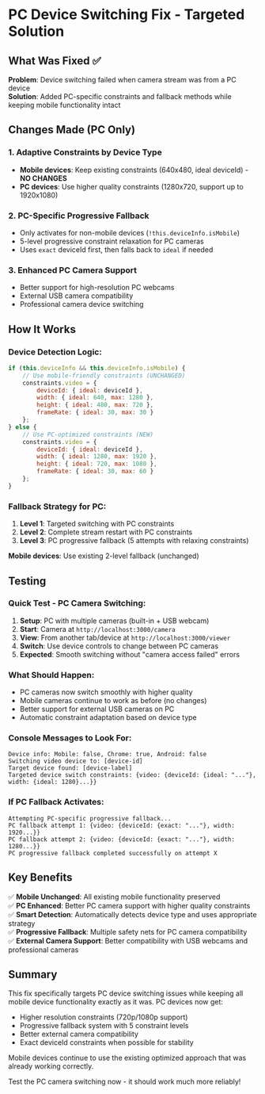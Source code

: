 # PC Device Switching Fix - Targeted Solution

## What Was Fixed ✅

**Problem**: Device switching failed when camera stream was from a PC device  
**Solution**: Added PC-specific constraints and fallback methods while keeping mobile functionality intact

## Changes Made (PC Only)

### 1. **Adaptive Constraints by Device Type**
- **Mobile devices**: Keep existing constraints (640x480, ideal deviceId) - **NO CHANGES**
- **PC devices**: Use higher quality constraints (1280x720, support up to 1920x1080)

### 2. **PC-Specific Progressive Fallback**  
- Only activates for non-mobile devices (`!this.deviceInfo.isMobile`)
- 5-level progressive constraint relaxation for PC cameras
- Uses `exact` deviceId first, then falls back to `ideal` if needed

### 3. **Enhanced PC Camera Support**
- Better support for high-resolution PC webcams
- External USB camera compatibility
- Professional camera device switching

## How It Works

### Device Detection Logic:
```javascript
if (this.deviceInfo && this.deviceInfo.isMobile) {
    // Use mobile-friendly constraints (UNCHANGED)
    constraints.video = {
        deviceId: { ideal: deviceId },
        width: { ideal: 640, max: 1280 },
        height: { ideal: 480, max: 720 },
        frameRate: { ideal: 30, max: 30 }
    };
} else {
    // Use PC-optimized constraints (NEW)
    constraints.video = {
        deviceId: { ideal: deviceId },
        width: { ideal: 1280, max: 1920 },
        height: { ideal: 720, max: 1080 },
        frameRate: { ideal: 30, max: 60 }
    };
}
```

### Fallback Strategy for PC:
1. **Level 1**: Targeted switching with PC constraints
2. **Level 2**: Complete stream restart with PC constraints  
3. **Level 3**: PC progressive fallback (5 attempts with relaxing constraints)

**Mobile devices**: Use existing 2-level fallback (unchanged)

## Testing

### Quick Test - PC Camera Switching:
1. **Setup**: PC with multiple cameras (built-in + USB webcam)
2. **Start**: Camera at `http://localhost:3000/camera`
3. **View**: From another tab/device at `http://localhost:3000/viewer`
4. **Switch**: Use device controls to change between PC cameras
5. **Expected**: Smooth switching without "camera access failed" errors

### What Should Happen:
- PC cameras now switch smoothly with higher quality
- Mobile cameras continue to work as before (no changes)
- Better support for external USB cameras on PC
- Automatic constraint adaptation based on device type

### Console Messages to Look For:
```
Device info: Mobile: false, Chrome: true, Android: false
Switching video device to: [device-id]  
Target device found: [device-label]
Targeted device switch constraints: {video: {deviceId: {ideal: "..."}, width: {ideal: 1280}...}}
```

### If PC Fallback Activates:
```
Attempting PC-specific progressive fallback...
PC fallback attempt 1: {video: {deviceId: {exact: "..."}, width: 1920...}}
PC fallback attempt 2: {video: {deviceId: {exact: "..."}, width: 1280...}}
PC progressive fallback completed successfully on attempt X
```

## Key Benefits

✅ **Mobile Unchanged**: All existing mobile functionality preserved  
✅ **PC Enhanced**: Better PC camera support with higher quality constraints  
✅ **Smart Detection**: Automatically detects device type and uses appropriate strategy  
✅ **Progressive Fallback**: Multiple safety nets for PC camera compatibility  
✅ **External Camera Support**: Better compatibility with USB webcams and professional cameras  

## Summary

This fix specifically targets PC device switching issues while keeping all mobile device functionality exactly as it was. PC devices now get:

- Higher resolution constraints (720p/1080p support)
- Progressive fallback system with 5 constraint levels
- Better external camera compatibility
- Exact deviceId constraints when possible for stability

Mobile devices continue to use the existing optimized approach that was already working correctly.

Test the PC camera switching now - it should work much more reliably!